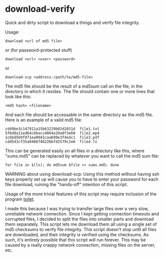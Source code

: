 download-verify
===============

Quick and dirty script to download a things and verify file integrity.

Usage:

	download <url of md5 file>

or (for password-protected stuff)

	download <url> <user> <password>

or

	download-scp <address:/path/to/md5-file>

The md5 file should be the result of a md5sum call on the file, in the directory in which it resides. The file should contain one or more lines that look like this:

	<md5 hash> <filename>

And each file should be accessable in the same directory as the md5 file. Here is an example of a valid md5 file:

	cdd9be3c147911a15b63229b02d2031d  file1.txt
	5f6d8a11ed64cbbecc4864e20a0f3e60  file2.mp4
	1cbbd5b9f871ea0041caa699e3f4edc1  file3.pdf
	cdd543cf35a0408746226bfd2579c2e6  file4.7z

This can be generated easily on all files in a directory like this, where "sums.md5" can be replaced by whatever you want to call the md5 sum file:

	for file in $(ls); do md5sum $file >> sums.md5; done

WARNING about using download-scp: Using this method without having ssh keys properly set up will cause you to have to enter your password for each file download, ruining the "hands-off" intention of this script.

Usage of the more trivial features of this script may require inclusion of the program <a href="http://caca.zoy.org/wiki/toilet">toilet</a>.

I made this because I was trying to transfer large files over a very slow, unreliable network connection. Since I kept getting connection timeouts and corrupted files, I decided to split the files into smaller parts and download them separately. This script lets me download them all using a single set of md5 checksums to verify file integrity. This script doesn't stop until all files are downloaded, and their integrity is verified using the checksums. As such, it's entirely possible that this script will run forever. This may be caused by a really crappy network connection, missing files on the server, etc.
